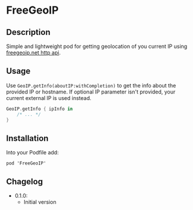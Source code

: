 # FreeGeoIP

## Description
Simple and lightweight pod for getting geolocation of you current IP using [freegeoip.net http api](https://freegeoip.net/).

## Usage
Use `GeoIP.getInfo(aboutIP:withCompletion)` to get the info about the provided IP or hostname. If optional IP parameter isn't provided, your current external IP is used instead.

```swift
GeoIP.getInfo { ipInfo in
	/* ... */
}
```

## Installation
Into your Podfile add:

```
pod 'FreeGeoIP'
```

## Chagelog
* 0.1.0:
	* Initial version	